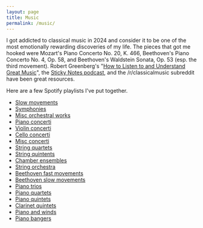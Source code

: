 ```yaml
---
layout: page
title: Music
permalink: /music/
---
```


I got addicted to classical music in 2024 and consider it to be one of the most emotionally rewarding discoveries of my life. The pieces that got me hooked were Mozart's Piano Concerto No. 20, K. 466, Beethoven's Piano Concerto No. 4, Op. 58, and Beethoven's Waldstein Sonata, Op. 53 (esp. the third movement). Robert Greenberg's "[How to Listen to and Understand Great Music](https://www.audible.com/pd/How-to-Listen-to-and-Understand-Great-Music-3rd-Edition-Audiobook/B00DDVQIM2)", the [Sticky Notes podcast](https://stickynotespodcast.libsyn.com/), and the /r/classicalmusic subreddit have been great resources.

Here are a few Spotify playlists I've put together.

* [Slow movements](https://open.spotify.com/playlist/3XU09g8N8cbWzFIgqJdkeL?si=a5b387a7369e4fff)
* [Symphonies](https://open.spotify.com/playlist/3h0roLxlsYWy5Qy3FuBW9w?si=e27554879f2d4d82)
* [Misc orchestral works](https://open.spotify.com/playlist/6Doj5EEJOYBlUxyAthkygo?si=934b1d3a308f4b4e)
* [Piano concerti](https://open.spotify.com/playlist/20Y6NRhIlhNEFNBzeN2u6R?si=5e127130c5634a26)
* [Violin concerti](https://open.spotify.com/playlist/0bJfc7SsRnoCXAfz7SM5lZ?si=11b69b6ccf8d4b5e)
* [Cello concerti](https://open.spotify.com/playlist/4MaKe7CUEHlIyq55BQ1hjC?si=24aa3938a65e4204)
* [Misc concerti](https://open.spotify.com/playlist/2R7sdwgykFVlqHlcJHh8N1?si=691fc5f08274410b)
* [String quartets](https://open.spotify.com/playlist/5FSU7FuZ2Wfjlo9xytN240?si=a07b0818266a4411)
* [String quintents](https://open.spotify.com/playlist/4kNlfT1n1WVZ3M2uiKexRl?si=6bb0273cac3843d5)
* [Chamber ensembles](https://open.spotify.com/playlist/5FrEvb2O6Jdv3NEADVeBF0?si=36dc9d2cf78d429e)
* [String orchestra](https://open.spotify.com/playlist/0KSuOmOrHCrOMe4JI2eiPD?si=b7d3356869f041b7)
* [Beethoven fast movements](https://open.spotify.com/playlist/0UFQtW7EqHHIseBzklBNyh?si=4a5a5ff0b344402c)
* [Beethoven slow movements](https://open.spotify.com/playlist/09aBRIJfyXVb0R6P8F3XdZ?si=1e3570405cff459e)
* [Piano trios](https://open.spotify.com/playlist/2qNNLI9k2phhmNQ61BKiUg?si=559af09a23824cda)
* [Piano quartets](https://open.spotify.com/playlist/0gM3MaLEtn2DBhlDdoGNFa?si=c33cda1c08244b6e)
* [Piano quintets](https://open.spotify.com/playlist/53WSENp663YHza73Ww9Nyi?si=0467e06469b34fb3)
* [Clarinet quintets](https://open.spotify.com/playlist/3MD6k3pEVY7sNa0smvuvz9?si=17bb2542e1e04882)
* [Piano and winds](https://open.spotify.com/playlist/4ZSdMfeVX8PGykz9Nyr0GW?si=bd51faa4f8d3495e)
* [Piano bangers](https://open.spotify.com/playlist/6kURKdivewP2JlCzUJOZGX?si=b01ab0153d12430c)
